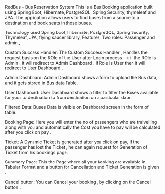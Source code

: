 RedBus - Bus Reservation System
This is a Bus Booking application built using Spring Boot, Hibernate, PostgreSQL, Spring Security, thymeleaf and JPA. The application allows users to find buses from a source to a destination and book seats in those buses.



Technology used
Spring boot,
Hibernate,
PostgreSQL,
Spring Security,
Thymeleaf,
JPA,
flying saucer library,
Features,
Two roles: Passenger and admin.,

Custom Success Handler: The Custom Success Handler , Handles the request basis on the ROle of the User after Login process --> if the ROle is Admin , it will redirect to Admin Dashboard , if Role is User then it will redirect to User Dashboard .

Admin Dashboard: Admin Dashboard shows a form to upload the Bus data, and it gets stored in Bus data Table.

User Dashboard: User Dashboard shows a filter to filter the Buses available for your to destination to from destination on a particular date.

Filtered Data: Buses Data is visible on Dashboard screen in the form of table.

Booking Page: Here you will enter the no of passengers who are tralvelling along with you and automatically the Cost you have to pay will be calculated after you click on pay .

Ticket: A Dynamic Ticket is generated after you click on pay, if the passenger has lost the Ticket , he can again request for Generation of Ticket from his bookings page.

Summary Page: This the Page where all your booking are available in Tabular Format and a button for Cancellation and Ticket Generation is given .

Cancel button: You can Cancel your booking , by clicking on the Cancel button .

